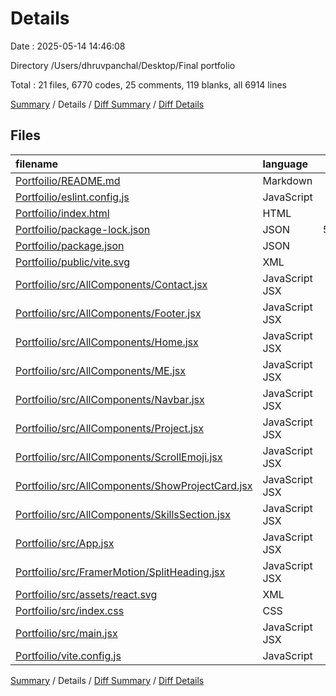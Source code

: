 # Details

Date : 2025-05-14 14:46:08

Directory /Users/dhruvpanchal/Desktop/Final portfolio

Total : 21 files,  6770 codes, 25 comments, 119 blanks, all 6914 lines

[Summary](results.md) / Details / [Diff Summary](diff.md) / [Diff Details](diff-details.md)

## Files
| filename | language | code | comment | blank | total |
| :--- | :--- | ---: | ---: | ---: | ---: |
| [Portfoilio/README.md](/Portfoilio/README.md) | Markdown | 5 | 0 | 4 | 9 |
| [Portfoilio/eslint.config.js](/Portfoilio/eslint.config.js) | JavaScript | 37 | 0 | 2 | 39 |
| [Portfoilio/index.html](/Portfoilio/index.html) | HTML | 15 | 0 | 1 | 16 |
| [Portfoilio/package-lock.json](/Portfoilio/package-lock.json) | JSON | 5,994 | 0 | 1 | 5,995 |
| [Portfoilio/package.json](/Portfoilio/package.json) | JSON | 31 | 0 | 1 | 32 |
| [Portfoilio/public/vite.svg](/Portfoilio/public/vite.svg) | XML | 1 | 0 | 0 | 1 |
| [Portfoilio/src/AllComponents/Contact.jsx](/Portfoilio/src/AllComponents/Contact.jsx) | JavaScript JSX | 80 | 2 | 11 | 93 |
| [Portfoilio/src/AllComponents/Footer.jsx](/Portfoilio/src/AllComponents/Footer.jsx) | JavaScript JSX | 62 | 4 | 8 | 74 |
| [Portfoilio/src/AllComponents/Home.jsx](/Portfoilio/src/AllComponents/Home.jsx) | JavaScript JSX | 91 | 4 | 17 | 112 |
| [Portfoilio/src/AllComponents/ME.jsx](/Portfoilio/src/AllComponents/ME.jsx) | JavaScript JSX | 14 | 0 | 3 | 17 |
| [Portfoilio/src/AllComponents/Navbar.jsx](/Portfoilio/src/AllComponents/Navbar.jsx) | JavaScript JSX | 40 | 0 | 9 | 49 |
| [Portfoilio/src/AllComponents/Project.jsx](/Portfoilio/src/AllComponents/Project.jsx) | JavaScript JSX | 62 | 1 | 9 | 72 |
| [Portfoilio/src/AllComponents/ScrollEmoji.jsx](/Portfoilio/src/AllComponents/ScrollEmoji.jsx) | JavaScript JSX | 26 | 1 | 6 | 33 |
| [Portfoilio/src/AllComponents/ShowProjectCard.jsx](/Portfoilio/src/AllComponents/ShowProjectCard.jsx) | JavaScript JSX | 71 | 6 | 10 | 87 |
| [Portfoilio/src/AllComponents/SkillsSection.jsx](/Portfoilio/src/AllComponents/SkillsSection.jsx) | JavaScript JSX | 155 | 5 | 13 | 173 |
| [Portfoilio/src/App.jsx](/Portfoilio/src/App.jsx) | JavaScript JSX | 12 | 0 | 6 | 18 |
| [Portfoilio/src/FramerMotion/SplitHeading.jsx](/Portfoilio/src/FramerMotion/SplitHeading.jsx) | JavaScript JSX | 40 | 0 | 9 | 49 |
| [Portfoilio/src/assets/react.svg](/Portfoilio/src/assets/react.svg) | XML | 1 | 0 | 0 | 1 |
| [Portfoilio/src/index.css](/Portfoilio/src/index.css) | CSS | 1 | 0 | 2 | 3 |
| [Portfoilio/src/main.jsx](/Portfoilio/src/main.jsx) | JavaScript JSX | 26 | 0 | 5 | 31 |
| [Portfoilio/vite.config.js](/Portfoilio/vite.config.js) | JavaScript | 6 | 2 | 2 | 10 |

[Summary](results.md) / Details / [Diff Summary](diff.md) / [Diff Details](diff-details.md)